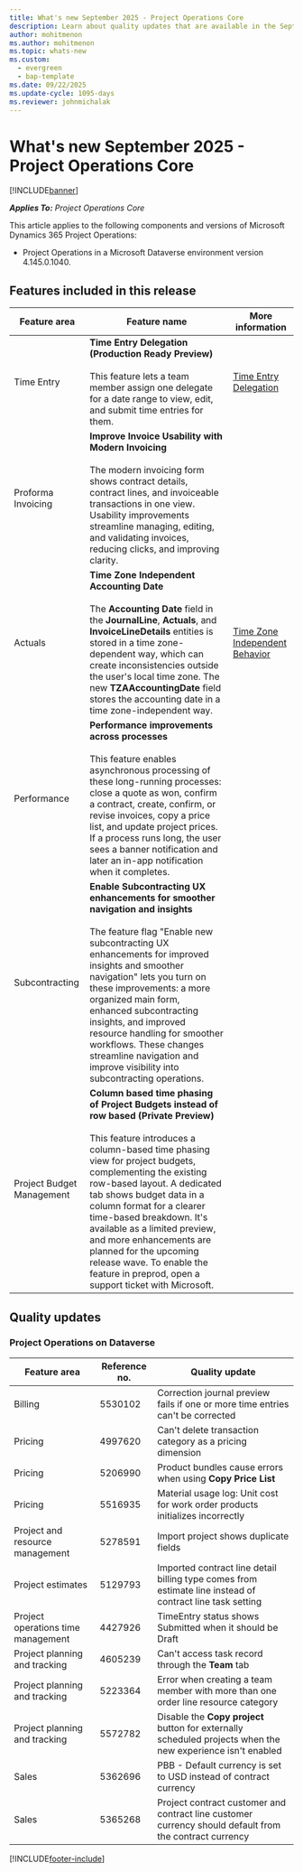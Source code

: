 ```yaml
---
title: What's new September 2025 - Project Operations Core
description: Learn about quality updates that are available in the September release of Microsoft Dynamics 365 Project Operations Core.
author: mohitmenon
ms.author: mohitmenon
ms.topic: whats-new
ms.custom:
  - evergreen
  - bap-template
ms.date: 09/22/2025
ms.update-cycle: 1095-days
ms.reviewer: johnmichalak
---
```


# What's new September 2025 - Project Operations Core

[!INCLUDE[banner](../../includes/banner.md)]

_**Applies To:** Project Operations Core_

This article applies to the following components and versions of Microsoft Dynamics 365 Project Operations:

- Project Operations in a Microsoft Dataverse environment version 4.145.0.1040.

## Features included in this release

| **Feature area** | **Feature name** | **More information** |
| --- | --- | --- |
| Time Entry |**Time Entry Delegation (Production Ready Preview)** <br><br> This feature lets a team member assign one delegate for a date range to view, edit, and submit time entries for them.| [Time Entry Delegation](../../time/time-entry-delegation.md) |
| Proforma Invoicing |**Improve Invoice Usability with Modern Invoicing** <br><br> The modern invoicing form shows contract details, contract lines, and invoiceable transactions in one view. Usability improvements streamline managing, editing, and validating invoices, reducing clicks, and improving clarity.|  |
| Actuals | **Time Zone Independent Accounting Date** <br><br> The **Accounting Date** field in the **JournalLine**, **Actuals**, and **InvoiceLineDetails** entities is stored in a time zone-dependent way, which can create inconsistencies outside the user's local time zone. The new **TZAAccountingDate** field stores the accounting date in a time zone-independent way. | [Time Zone Independent Behavior](/power-apps/maker/data-platform/behavior-format-date-time-field#behavior) |
| Performance |**Performance improvements across processes** <br><br> This feature enables asynchronous processing of these long-running processes: close a quote as won, confirm a contract, create, confirm, or revise invoices, copy a price list, and update project prices. If a process runs long, the user sees a banner notification and later an in-app notification when it completes.||
| Subcontracting |**Enable Subcontracting UX enhancements for smoother navigation and insights** <br><br> The feature flag "Enable new subcontracting UX enhancements for improved insights and smoother navigation" lets you turn on these improvements: a more organized main form, enhanced subcontracting insights, and improved resource handling for smoother workflows. These changes streamline navigation and improve visibility into subcontracting operations.| |
| Project Budget Management |**Column based time phasing of Project Budgets instead of row based (Private Preview)** <br><br> This feature introduces a column-based time phasing view for project budgets, complementing the existing row-based layout. A dedicated tab shows budget data in a column format for a clearer time-based breakdown. It's available as a limited preview, and more enhancements are planned for the upcoming release wave. To enable the feature in preprod, open a support ticket with Microsoft.| |

## Quality updates

### Project Operations on Dataverse

| **Feature area** | **Reference no.** | **Quality update** |
| --- | --- | --- |
|Billing|	5530102|	Correction journal preview fails if one or more time entries can't be corrected|
|Pricing|	4997620|	Can't delete transaction category as a pricing dimension|
|Pricing|	5206990|	Product bundles cause errors when using **Copy Price List**|
|Pricing|	5516935|	Material usage log: Unit cost for work order products initializes incorrectly|
|Project and resource management|	5278591|	Import project shows duplicate fields|
|Project estimates|	5129793|	Imported contract line detail billing type comes from estimate line instead of contract line task setting|
|Project operations time management|	4427926|	TimeEntry status shows Submitted when it should be Draft|
|Project planning and tracking|	4605239|	Can't access task record through the **Team** tab|
|Project planning and tracking|	5223364|	Error when creating a team member with more than one order line resource category|
|Project planning and tracking|	5572782|	Disable the **Copy project** button for externally scheduled projects when the new experience isn't enabled|
|Sales|	5362696|	PBB - Default currency is set to USD instead of contract currency|
|Sales|	5365268|	Project contract customer and contract line customer currency should default from the contract currency|

[!INCLUDE[footer-include](../../includes/footer-banner.md)]
